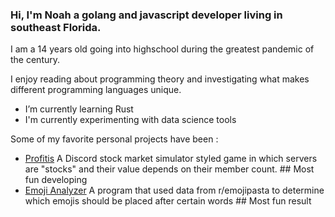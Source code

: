 ### Hi, I'm Noah a golang and javascript developer living in southeast Florida.
I am a 14 years old going into highschool during the greatest pandemic of the century.

I enjoy reading about programming theory and investigating what makes different programming languages unique. 

- I’m currently learning Rust
- I'm currently experimenting with data science tools

Some of my favorite personal projects have been :
- [Profitis]("https://github.com/noah427/Profitis) 
A Discord stock market simulator styled game in which servers are "stocks" and their value depends on their member count. ## Most fun developing
- [Emoji Analyzer]("https://github.com/noah427/emoji-analyizer) 
A program that used data from r/emojipasta to determine which emojis should be placed after certain words ## Most fun result
